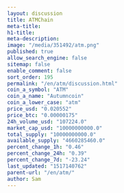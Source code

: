 ```yaml
---
layout: discussion
title: ATMChain
meta-title: 
h1-title: 
meta-description: 
image: "/media/351492/atm.png"
published: true
allow_search_engine: false
sitemap: false
enable_comment: false
sort_order: 195
permalink: "/en/atm/discussion.html"
coin_a_symbol: "ATM"
coin_a_name: "Autumncoin"
coin_a_lower_case: "atm"
price_usd: "0.020552"
price_btc: "0.00000175"
24h_volume_usd: "107224.0"
market_cap_usd: "10000000000.0"
total_supply: "10000000000.0"
available_supply: "4660285460.0"
percent_change_1h: "0.46"
percent_change_24h: "0.39"
percent_change_7d: "-23.24"
last_updated: "1517140762"
parent-url: "/en/atm/"
author: Sam
---
```


